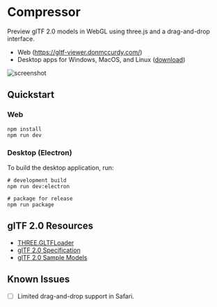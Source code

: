 # Compressor

Preview glTF 2.0 models in WebGL using three.js and a drag-and-drop interface.

* Web (https://gltf-viewer.donmccurdy.com/)
* Desktop apps for Windows, MacOS, and Linux ([download](https://github.com/donmccurdy/three-gltf-viewer/releases))

![screenshot](https://user-images.githubusercontent.com/1848368/31580352-b7354096-b101-11e7-86d7-f07677835812.png)

## Quickstart

### Web

```
npm install
npm run dev
```

### Desktop (Electron)

To build the desktop application, run:

```shell
# development build
npm run dev:electron

# package for release
npm run package
```

## glTF 2.0 Resources

- [THREE.GLTFLoader](https://github.com/mrdoob/three.js/blob/dev/examples/js/loaders/GLTFLoader.js)
- [glTF 2.0 Specification](https://github.com/KhronosGroup/glTF/blob/master/specification/2.0/README.md)
- [glTF 2.0 Sample Models](https://github.com/KhronosGroup/glTF-Sample-Models/tree/master/2.0/)

## Known Issues

- [ ] Limited drag-and-drop support in Safari.
